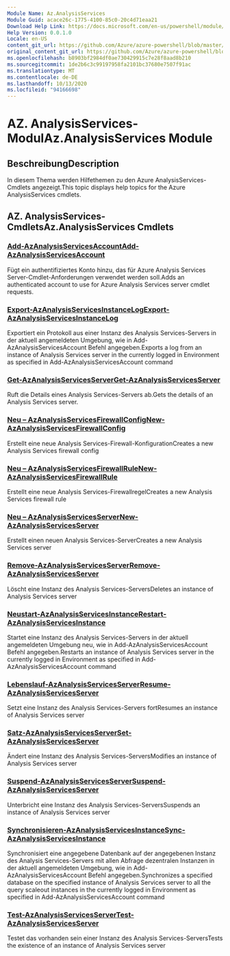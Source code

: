 ```yaml
---
Module Name: Az.AnalysisServices
Module Guid: acace26c-1775-4100-85c0-20c4d71eaa21
Download Help Link: https://docs.microsoft.com/en-us/powershell/module/az.analysisservices
Help Version: 0.0.1.0
Locale: en-US
content_git_url: https://github.com/Azure/azure-powershell/blob/master/src/AnalysisServices/AnalysisServices/help/Az.AnalysisServices.md
original_content_git_url: https://github.com/Azure/azure-powershell/blob/master/src/AnalysisServices/AnalysisServices/help/Az.AnalysisServices.md
ms.openlocfilehash: b8903bf2984df0ae730429915c7e28f8aad8b210
ms.sourcegitcommit: 1de2b6c3c99197958fa2101bc37680e7507f91ac
ms.translationtype: MT
ms.contentlocale: de-DE
ms.lasthandoff: 10/13/2020
ms.locfileid: "94166698"
---
```

# <span data-ttu-id="d222b-101">AZ. AnalysisServices-Modul</span><span class="sxs-lookup"><span data-stu-id="d222b-101">Az.AnalysisServices Module</span></span>
## <span data-ttu-id="d222b-102">Beschreibung</span><span class="sxs-lookup"><span data-stu-id="d222b-102">Description</span></span>
<span data-ttu-id="d222b-103">In diesem Thema werden Hilfethemen zu den Azure AnalysisServices-Cmdlets angezeigt.</span><span class="sxs-lookup"><span data-stu-id="d222b-103">This topic displays help topics for the Azure AnalysisServices cmdlets.</span></span>

## <span data-ttu-id="d222b-104">AZ. AnalysisServices-Cmdlets</span><span class="sxs-lookup"><span data-stu-id="d222b-104">Az.AnalysisServices Cmdlets</span></span>
### [<span data-ttu-id="d222b-105">Add-AzAnalysisServicesAccount</span><span class="sxs-lookup"><span data-stu-id="d222b-105">Add-AzAnalysisServicesAccount</span></span>](Add-AzAnalysisServicesAccount.md)
<span data-ttu-id="d222b-106">Fügt ein authentifiziertes Konto hinzu, das für Azure Analysis Services Server-Cmdlet-Anforderungen verwendet werden soll.</span><span class="sxs-lookup"><span data-stu-id="d222b-106">Adds an authenticated account to use for Azure Analysis Services server cmdlet requests.</span></span>

### [<span data-ttu-id="d222b-107">Export-AzAnalysisServicesInstanceLog</span><span class="sxs-lookup"><span data-stu-id="d222b-107">Export-AzAnalysisServicesInstanceLog</span></span>](Export-AzAnalysisServicesInstanceLog.md)
<span data-ttu-id="d222b-108">Exportiert ein Protokoll aus einer Instanz des Analysis Services-Servers in der aktuell angemeldeten Umgebung, wie in Add-AzAnalysisServicesAccount Befehl angegeben.</span><span class="sxs-lookup"><span data-stu-id="d222b-108">Exports a log from an instance of Analysis Services server in the currently logged in Environment as specified in Add-AzAnalysisServicesAccount command</span></span>

### [<span data-ttu-id="d222b-109">Get-AzAnalysisServicesServer</span><span class="sxs-lookup"><span data-stu-id="d222b-109">Get-AzAnalysisServicesServer</span></span>](Get-AzAnalysisServicesServer.md)
<span data-ttu-id="d222b-110">Ruft die Details eines Analysis Services-Servers ab.</span><span class="sxs-lookup"><span data-stu-id="d222b-110">Gets the details of an Analysis Services server.</span></span>

### [<span data-ttu-id="d222b-111">Neu – AzAnalysisServicesFirewallConfig</span><span class="sxs-lookup"><span data-stu-id="d222b-111">New-AzAnalysisServicesFirewallConfig</span></span>](New-AzAnalysisServicesFirewallConfig.md)
<span data-ttu-id="d222b-112">Erstellt eine neue Analysis Services-Firewall-Konfiguration</span><span class="sxs-lookup"><span data-stu-id="d222b-112">Creates a new Analysis Services firewall config</span></span> 

### [<span data-ttu-id="d222b-113">Neu – AzAnalysisServicesFirewallRule</span><span class="sxs-lookup"><span data-stu-id="d222b-113">New-AzAnalysisServicesFirewallRule</span></span>](New-AzAnalysisServicesFirewallRule.md)
<span data-ttu-id="d222b-114">Erstellt eine neue Analysis Services-Firewallregel</span><span class="sxs-lookup"><span data-stu-id="d222b-114">Creates a new Analysis Services firewall rule</span></span>

### [<span data-ttu-id="d222b-115">Neu – AzAnalysisServicesServer</span><span class="sxs-lookup"><span data-stu-id="d222b-115">New-AzAnalysisServicesServer</span></span>](New-AzAnalysisServicesServer.md)
<span data-ttu-id="d222b-116">Erstellt einen neuen Analysis Services-Server</span><span class="sxs-lookup"><span data-stu-id="d222b-116">Creates a new Analysis Services server</span></span>

### [<span data-ttu-id="d222b-117">Remove-AzAnalysisServicesServer</span><span class="sxs-lookup"><span data-stu-id="d222b-117">Remove-AzAnalysisServicesServer</span></span>](Remove-AzAnalysisServicesServer.md)
<span data-ttu-id="d222b-118">Löscht eine Instanz des Analysis Services-Servers</span><span class="sxs-lookup"><span data-stu-id="d222b-118">Deletes an instance of Analysis Services server</span></span>

### [<span data-ttu-id="d222b-119">Neustart-AzAnalysisServicesInstance</span><span class="sxs-lookup"><span data-stu-id="d222b-119">Restart-AzAnalysisServicesInstance</span></span>](Restart-AzAnalysisServicesInstance.md)
<span data-ttu-id="d222b-120">Startet eine Instanz des Analysis Services-Servers in der aktuell angemeldeten Umgebung neu, wie in Add-AzAnalysisServicesAccount Befehl angegeben.</span><span class="sxs-lookup"><span data-stu-id="d222b-120">Restarts an instance of Analysis Services server in the currently logged in Environment as specified in Add-AzAnalysisServicesAccount command</span></span>

### [<span data-ttu-id="d222b-121">Lebenslauf-AzAnalysisServicesServer</span><span class="sxs-lookup"><span data-stu-id="d222b-121">Resume-AzAnalysisServicesServer</span></span>](Resume-AzAnalysisServicesServer.md)
<span data-ttu-id="d222b-122">Setzt eine Instanz des Analysis Services-Servers fort</span><span class="sxs-lookup"><span data-stu-id="d222b-122">Resumes an instance of Analysis Services server</span></span>

### [<span data-ttu-id="d222b-123">Satz-AzAnalysisServicesServer</span><span class="sxs-lookup"><span data-stu-id="d222b-123">Set-AzAnalysisServicesServer</span></span>](Set-AzAnalysisServicesServer.md)
<span data-ttu-id="d222b-124">Ändert eine Instanz des Analysis Services-Servers</span><span class="sxs-lookup"><span data-stu-id="d222b-124">Modifies  an instance of Analysis Services server</span></span>

### [<span data-ttu-id="d222b-125">Suspend-AzAnalysisServicesServer</span><span class="sxs-lookup"><span data-stu-id="d222b-125">Suspend-AzAnalysisServicesServer</span></span>](Suspend-AzAnalysisServicesServer.md)
<span data-ttu-id="d222b-126">Unterbricht eine Instanz des Analysis Services-Servers</span><span class="sxs-lookup"><span data-stu-id="d222b-126">Suspends an instance of Analysis Services server</span></span>

### [<span data-ttu-id="d222b-127">Synchronisieren-AzAnalysisServicesInstance</span><span class="sxs-lookup"><span data-stu-id="d222b-127">Sync-AzAnalysisServicesInstance</span></span>](Sync-AzAnalysisServicesInstance.md)
<span data-ttu-id="d222b-128">Synchronisiert eine angegebene Datenbank auf der angegebenen Instanz des Analysis Services-Servers mit allen Abfrage dezentralen Instanzen in der aktuell angemeldeten Umgebung, wie in Add-AzAnalysisServicesAccount Befehl angegeben.</span><span class="sxs-lookup"><span data-stu-id="d222b-128">Synchronizes a specified database on the specified instance of Analysis Services server to all the query scaleout instances in the currently logged in Environment as specified in Add-AzAnalysisServicesAccount command</span></span>

### [<span data-ttu-id="d222b-129">Test-AzAnalysisServicesServer</span><span class="sxs-lookup"><span data-stu-id="d222b-129">Test-AzAnalysisServicesServer</span></span>](Test-AzAnalysisServicesServer.md)
<span data-ttu-id="d222b-130">Testet das vorhanden sein einer Instanz des Analysis Services-Servers</span><span class="sxs-lookup"><span data-stu-id="d222b-130">Tests the existence of an instance of Analysis Services server</span></span>

